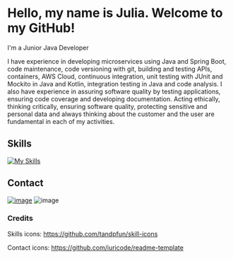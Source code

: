 # Hello, my name is Julia. Welcome to my GitHub! 

I'm a Junior Java Developer 

I have experience in developing microservices using Java and Spring Boot, code maintenance, code versioning with git, building and testing APIs, containers, AWS Cloud, continuous integration, unit testing with JUnit and Mockito in Java and Kotlin, integration testing in Java and code analysis. I also have experience in assuring software quality by testing applications, ensuring code coverage and developing documentation. Acting ethically, thinking critically, ensuring software quality, protecting sensitive and personal data and always thinking about the customer and the user are fundamental in each of my activities.

## Skills
[![My Skills](https://skillicons.dev/icons?i=java,spring,aws,kotlin,git,jenkins)](https://skillicons.dev)


## Contact
[![image](https://img.shields.io/badge/LinkedIn-0077B5?style=for-the-badge&logo=linkedin&logoColor=white)](https://br.linkedin.com/in/julia-guedes-velico)
![image](https://img.shields.io/badge/Gmail-D14836?style=for-the-badge&logo=gmail&logoColor=white)

### Credits
Skills icons: https://github.com/tandpfun/skill-icons

Contact icons: https://github.com/iuricode/readme-template
